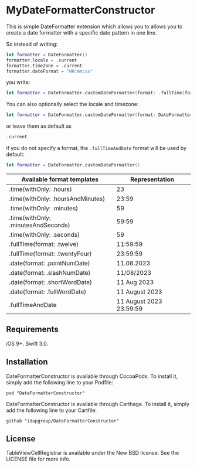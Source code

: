 # MyDateFormatterConstructor

This is simple DateFormatter extension which allows you to allows you to create a date formatter with a specific date pattern in one line.

So instead of writing:
```swift
let formatter = DateFormatter()
formatter.locale = .current
formatter.timeZone = .current
formatter.dateFormat = "HH:mm:ss"
```
you write:
```swift
let formatter = DateFormatter.customDateFormatter(format: .fullTime(format: .twentyFour))
```
You can also optionally select the locale and timezone:
```swift
let formatter = DateFormatter.customDateFormatter(format: DateFormatter.DateFormat, locale: Locale(identifier: "en-US"), timeZone: .gmt)
```
or leave them as default as
```swift
.current
```
if you do not specify a format, the ```.fullTimeAndDate``` format will be used by default:
```swift
let formatter = DateFormatter.customDateFormatter()
```

| Available format templates | Representation |
| -------------------------- | -------------- |
| .time(withOnly: .hours)  | 23 |
| .time(withOnly: .hoursAndMinutes)  | 23:59 |
| .time(withOnly: .minutes)  | 59 |
| .time(withOnly: .minutesAndSeconds) | 59:59 |
| .time(withOnly: .seconds) | 59 |
| .fullTime(format: .twelve) | 11:59:59 |
| .fullTime(format: .twentyFour) | 23:59:59 |
| .date(format: .pointNumDate) | 11.08.2023 |
| .date(format: .slashNumDate) | 11/08/2023 |
| .date(format: .shortWordDate) | 11 Aug 2023 |
| .date(format: .fullWordDate) | 11 August 2023 |
| .fullTimeAndDate | 11 August 2023 23:59:59 |

## Requirements

iOS 9+. Swift 3.0.

## Installation

DateFormatterConstructor is available through CocoaPods. To install it, simply add the following line to your Podfile:
```
pod "DateFormatterConstructor"
```
DateFormatterConstructor is available through Carthage. To install it, simply add the following line to your Cartfile:
```
github "idapgroup/DateFormatterConstructor"
```
## License

TableViewCellRegistrar is available under the New BSD license. See the LICENSE file for more info.
